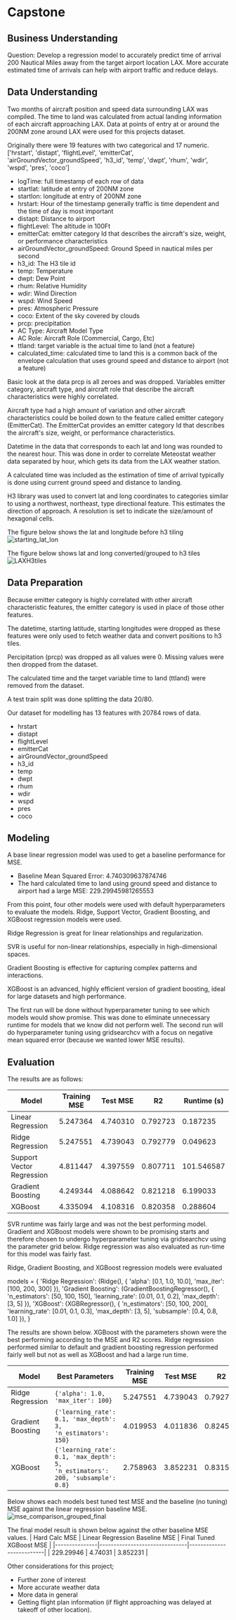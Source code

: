 # Capstone

## Business Understanding
Question: Develop a regression model to accurately predict time of arrival 200 Nautical Miles away from the target airport location LAX. More accurate estimated time of arrivals can help with airport traffic and reduce delays.

## Data Understanding

Two months of aircraft position and speed data surrounding LAX was compiled. The time to land was calculated from actual landing information of each aircraft approaching LAX. Data at points of entry at or around the 200NM zone around LAX were used for this projects dataset.

Originally there were 19 features with two categorical and 17 numeric.
['hrstart', 'distapt', 'flightLevel', 'emitterCat', 'airGroundVector_groundSpeed', 'h3_id', 'temp', 'dwpt', 'rhum', 'wdir', 'wspd', 'pres', 'coco']

- logTime: full timestamp of each row of data
- startlat: latitude at entry of 200NM zone
- startlon: longitude at entry of 200NM zone
- hrstart: Hour of the timestamp generally traffic is time dependent and the time of day is most important
- distapt: Distance to airport
- flightLevel: The altitude in 100Ft 
- emitterCat: emitter category Id that describes the aircraft's size, weight, or performance characteristics
- airGroundVector_groundSpeed: Ground Speed in nautical miles per second
- h3_id: The H3 tile id 
- temp: Temperature
- dwpt: Dew Point
- rhum: Relative Humidity
- wdir: Wind Direction
- wspd: Wind Speed
- pres: Atmospheric Pressure 
- coco: Extent of the sky covered by clouds
- prcp: precipitation
- AC Type: Aircraft Model Type
- AC Role: Aircraft Role (Commercial, Cargo, Etc)
- ttland: target variable is the actual time to land (not a feature)
- calculated_time: calculated time to land this is a common back of the envelope calculation that uses ground speed and distance to airport (not a feature)

Basic look at the data prcp is all zeroes and was dropped. Variables emitter category, aircraft type, and aircraft role that describe the aircraft characteristics were highly correlated. 

Aircraft type had a high amount of variation and other aircraft characteristics could be boiled down to the feature called emitter category (EmitterCat). The EmitterCat provides an emitter category Id that describes the aircraft's size, weight, or performance characteristics.

Datetime in the data that corresponds to each lat and long was rounded to the nearest hour. This was done in order to correlate Meteostat weather data separated by hour, which gets its data from the LAX weather station.

A calculated time was included as the estimation of time of arrival typically is done using current ground speed and distance to landing.

H3 library was used to convert lat and long coordinates to categories similar to using a northwest, northeast, type directional feature. This estimates the direction of approach. A resolution is set to indicate the size/amount of hexagonal cells. 

The figure below shows the lat and longitude before h3 tiling
![starting_lat_lon](https://github.com/user-attachments/assets/3ae30f1d-f989-4e83-a5ff-e77896808ab2)

The figure below shows lat and long converted/grouped to h3 tiles
![LAXH3tiles](https://github.com/user-attachments/assets/2c595807-d5a0-4a22-aa91-c1a729283219)


## Data Preparation
Because emitter category is highly correlated with other aircraft characteristic features, the emitter category is used in place of those other features.

The datetime, starting latitude, starting longitudes were dropped as these features were only used to fetch weather data and convert positions to h3 tiles.

Percipitation (prcp) was dropped as all values were 0. Missing values were then dropped from the dataset. 

The calculated time and the target variable time to land (ttland) were removed from the dataset.

A test train split was done splitting the data 20/80.

Our dataset for modelling has 13 features with 20784 rows of data.
- hrstart
- distapt
- flightLevel
- emitterCat
- airGroundVector_groundSpeed
- h3_id
- temp
- dwpt
- rhum
- wdir
- wspd
- pres
- coco

## Modeling
A base linear regression model was used to get a baseline performance for MSE.

- Baseline Mean Squared Error: 4.740309637874746
- The hard calculated time to land using ground speed and distance to airport had a large MSE: 229.29945981265553 

From this point, four other models were used with default hyperparameters to evaluate the models. Ridge, Support Vector, Gradient Boosting, and XGBoost regression models were used.

Ridge Regression is great for linear relationships and regularization.

SVR is useful for non-linear relationships, especially in high-dimensional spaces.

Gradient Boosting is effective for capturing complex patterns and interactions.

XGBoost is an advanced, highly efficient version of gradient boosting, ideal for large datasets and high performance.

The first run will be done without hyperparameter tuning to see which models would show promise. This was done to eliminate unnecessary runtime for models that we know did not perform well. The second run will do hyperparameter tuning using gridsearchcv  with a focus on negative mean squared error (because we wanted lower MSE results).

## Evaluation

The results are as follows:

| Model                           | Training MSE | Test MSE | R2       | Runtime (s) |
|---------------------------------|---------------|----------|----------|--------------|
| Linear Regression               | 5.247364      | 4.740310 | 0.792723 | 0.187235     |
| Ridge Regression                | 5.247551      | 4.739043 | 0.792779 | 0.049623     |
| Support Vector Regression        | 4.811447      | 4.397559 | 0.807711 | 101.546587   |
| Gradient Boosting               | 4.249344      | 4.088642 | 0.821218 | 6.199033     |
| XGBoost                        | 4.335094      | 4.108316 | 0.820358 | 0.288604     |

SVR runtime was fairly large and was not the best performing model. Gradient and XGBoost models were shown to be promising starts and therefore chosen to undergo hyperparameter tuning via gridsearchcv using the parameter grid below. Ridge regression was also evaluated as run-time for this model was fairly fast.

Ridge, Gradient Boosting, and XGBoost regression models were evaluated 

models = {
    'Ridge Regression': (Ridge(), {
        'alpha': [0.1, 1.0, 10.0],
        'max_iter': [100, 200, 300]
    }),
    'Gradient Boosting': (GradientBoostingRegressor(), {
        'n_estimators': [50, 100, 150],
        'learning_rate': [0.01, 0.1, 0.2],
        'max_depth': [3, 5]
    }),
    'XGBoost': (XGBRegressor(), {
        'n_estimators': [50, 100, 200],
        'learning_rate': [0.01, 0.1, 0.3],
        'max_depth': [3, 5],
        'subsample': [0.4, 0.8, 1.0]
    }),
}

The results are shown below. XGBoost with the parameters shown were the best performing according to the MSE and R2 scores. Ridge regression performed similar to default and gradient boosting regression performed fairly well but not as well as XGBoost and had a large run time.

| Model              | Best Parameters                                                              | Training MSE | Test MSE | R2       | Runtime (s) |
|--------------------|-----------------------------------------------------------------------------|--------------|----------|----------|--------------|
| Ridge Regression    | `{'alpha': 1.0, 'max_iter': 100}`                                          | 5.247551     | 4.739043 | 0.792779 | 0.623461     |
| Gradient Boosting   | `{'learning_rate': 0.1, 'max_depth': 3, 'n_estimators': 150}`             | 4.019953     | 4.011836 | 0.824577 | 555.955555   |
| XGBoost            | `{'learning_rate': 0.1, 'max_depth': 5, 'n_estimators': 200, 'subsample': 0.8}` | 2.758963     | 3.852231 | 0.831556 | 104.953677   |

Below shows each models best tuned test MSE and the baseline (no tuning) MSE against the linear regression baseline MSE.
![mse_comparison_grouped_final](https://github.com/user-attachments/assets/354c3849-87f1-42ed-a825-e62d51730c4a)

The final model result is shown below against the other baseline MSE values. 
| Hard Calc MSE | Linear Regression Baseline MSE | Final Tuned XGBoost MSE |
|---------------|-------------------------------|--------------------------|
| 229.29946     | 4.74031                       | 3.852231                 |

Other considerations for this project;
- Further zone of interest
- More accurate weather data
- More data in general
- Getting flight plan information (if flight approaching was delayed at takeoff of other location).



